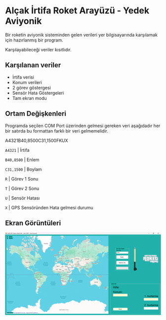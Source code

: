 # Alçak İrtifa Roket Arayüzü - Yedek Aviyonik

Bir roketin aviyonik sisteminden gelen verileri yer bilgisayarında karşılamak için hazırlanmış bir program. 

Karşılayabileceği veriler kısıtlıdır. 


## Karşılanan veriler
- İrtifa verisi
- Konum verileri
- 2 görev göstergesi
- Sensör Hata Göstergeleri
- Tam ekran modu

  
## Ortam Değişkenleri

Programda seçilen COM Port üzerinden gelmesi gereken veri aşağıdadır her bir satırda bu formattan farklı bir veri gelmemelidir.

A4321B40,8500C31,1500FKUX

`A4321` | İrtifa

`B40,8500` | Enlem

`C31,1500` | Boylam

`R` | Görev 1 Sonu

`T` | Görev 2 Sonu

`U` | Sensör Hatası

`X` | GPS Sensöründen Hata gelmesi durumu
  
## Ekran Görüntüleri

![Uygulama Ekran Görüntüsü](https://github.com/yasirsharp/Alcak-Irtifa-Roket-Arayuzu-Ana_Aviyonik/blob/master/Alcak_Irtifa_Asel5000_AnaAviyonik.png)
